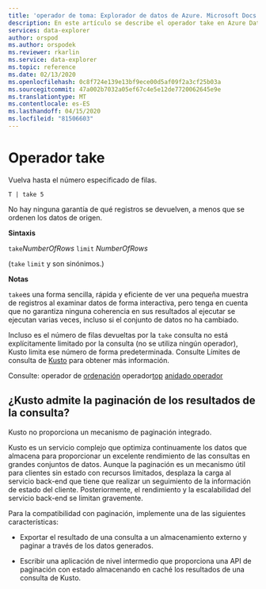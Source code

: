 ```yaml
---
title: 'operador de toma: Explorador de datos de Azure. Microsoft Docs'
description: En este artículo se describe el operador take en Azure Data Explorer.
services: data-explorer
author: orspod
ms.author: orspodek
ms.reviewer: rkarlin
ms.service: data-explorer
ms.topic: reference
ms.date: 02/13/2020
ms.openlocfilehash: 0c8f724e139e13bf9ece00d5af09f2a3cf25b03a
ms.sourcegitcommit: 47a002b7032a05ef67c4e5e12de7720062645e9e
ms.translationtype: MT
ms.contentlocale: es-ES
ms.lasthandoff: 04/15/2020
ms.locfileid: "81506603"
---
```

# <a name="take-operator"></a>Operador take

Vuelva hasta el número especificado de filas.

```kusto
T | take 5
```

No hay ninguna garantía de qué registros se devuelven, a menos que se ordenen los datos de origen.

**Sintaxis**

`take`*NumberOfRows* 
 `limit` *NumberOfRows*

(`take` `limit` y son sinónimos.)

**Notas**

`take`es una forma sencilla, rápida y eficiente de ver una pequeña muestra de registros al examinar datos de forma interactiva, pero tenga en cuenta que no garantiza ninguna coherencia en sus resultados al ejecutar se ejecutan varias veces, incluso si el conjunto de datos no ha cambiado.

Incluso es el número de filas devueltas por la `take` consulta no está explícitamente limitado por la consulta (no se utiliza ningún operador), Kusto limita ese número de forma predeterminada.
Consulte Límites de consulta de [Kusto](../concepts/querylimits.md) para obtener más información.

Consulte: operador de [ordenación](sortoperator.md)
operador[top](topoperator.md)
[anidado operador](topnestedoperator.md)

## <a name="does-kusto-support-paging-of-query-results"></a>¿Kusto admite la paginación de los resultados de la consulta?

Kusto no proporciona un mecanismo de paginación integrado.

Kusto es un servicio complejo que optimiza continuamente los datos que almacena para proporcionar un excelente rendimiento de las consultas en grandes conjuntos de datos. Aunque la paginación es un mecanismo útil para clientes sin estado con recursos limitados, desplaza la carga al servicio back-end que tiene que realizar un seguimiento de la información de estado del cliente. Posteriormente, el rendimiento y la escalabilidad del servicio back-end se limitan gravemente.

Para la compatibilidad con paginación, implemente una de las siguientes características:

* Exportar el resultado de una consulta a un almacenamiento externo y paginar a través de los datos generados.

* Escribir una aplicación de nivel intermedio que proporciona una API de paginación con estado almacenando en caché los resultados de una consulta de Kusto.